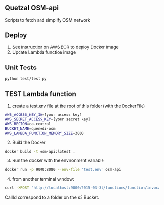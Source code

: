 ## Quetzal OSM-api

Scripts to fetch and simplify OSM network


## Deploy

1) See instruction on AWS ECR to deploy Docker image
2) Update Lambda function image

## Unit Tests

```bash
python test/test.py
``` 

## TEST Lambda function

1) create a test.env file at the root of this folder (with the DockerFile)
```bash
AWS_ACCESS_KEY_ID=[your access key]
AWS_SECRET_ACCESS_KEY=[your secret key]
AWS_REGION=ca-central
BUCKET_NAME=quenedi-osm
AWS_LAMBDA_FUNCTION_MEMORY_SIZE=3000
```
2) Build the Docker
```bash
docker build -t osm-api:latest .

```
3) Run the docker with the environment variable
```bash
docker run -p 9000:8080 --env-file 'test.env' osm-api 
```
4) from another terminal window:
```bash
curl -XPOST "http://localhost:9000/2015-03-31/functions/function/invocations" -d "{\"overpassQuery\":\"[out:json][timeout:180];\\n      (\\n      way[\\\"highway\\\"=\\\"motorway\\\"](45.436521914253944,-73.79789929568945,45.59889118488431,-73.46685884481215);\\nway[\\\"highway\\\"=\\\"motorway_link\\\"](45.436521914253944,-73.79789929568945,45.59889118488431,-73.46685884481215);\\nway[\\\"highway\\\"=\\\"trunk\\\"](45.436521914253944,-73.79789929568945,45.59889118488431,-73.46685884481215);\\nway[\\\"highway\\\"=\\\"trunk_link\\\"](45.436521914253944,-73.79789929568945,45.59889118488431,-73.46685884481215);\\nway[\\\"highway\\\"=\\\"primary\\\"](45.436521914253944,-73.79789929568945,45.59889118488431,-73.46685884481215);\\nway[\\\"highway\\\"=\\\"primary_link\\\"](45.436521914253944,-73.79789929568945,45.59889118488431,-73.46685884481215);\\n);\\n      out body;\\n      >;\\n      out skel qt;\\n      \",\"tags\":[\"highway\",\"maxspeed\",\"lanes\",\"name\",\"oneway\",\"surface\"],\"callID\":\"test\",\"elevation\":true}"
```




CallId correspond to a folder on the s3 Bucket.

